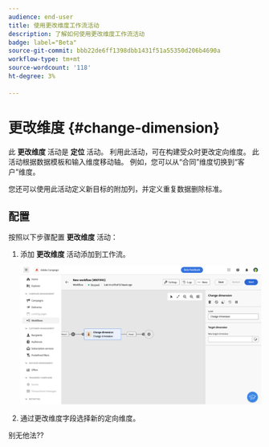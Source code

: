 ```yaml
---
audience: end-user
title: 使用更改维度工作流活动
description: 了解如何使用更改维度工作流活动
badge: label="Beta"
source-git-commit: bbb22de6ff1398dbb1431f51a55350d206b4690a
workflow-type: tm+mt
source-wordcount: '118'
ht-degree: 3%

---
```



# 更改维度 {#change-dimension}

<!--
>[!CONTEXTUALHELP]
>id="acw_orchestration_dimension_complement"
>title="Change dimension activity"
>abstract="The Change dimension activity allows you to..."
-->

此 **更改维度** 活动是 **定位** 活动。 利用此活动，可在构建受众时更改定向维度。 此活动根据数据模板和输入维度移动轴。 例如，您可以从“合同”维度切换到“客户”维度。

您还可以使用此活动定义新目标的附加列，并定义重复数据删除标准。

## 配置

按照以下步骤配置 **更改维度** 活动：

1. 添加 **更改维度** 活动添加到工作流。

   ![](../assets/workflow-change-dimension.png)

1. 通过更改维度字段选择新的定向维度。

别无他法??